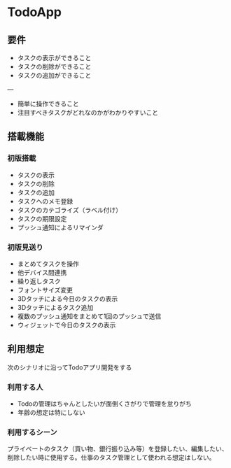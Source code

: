 # TodoApp

## 要件

* タスクの表示ができること
* タスクの削除ができること
* タスクの追加ができること

—

* 簡単に操作できること
* 注目すべきタスクがどれなのかがわかりやすいこと

## 搭載機能

### 初版搭載

* タスクの表示
* タスクの削除
* タスクの追加
* タスクへのメモ登録
* タスクのカテゴライズ（ラベル付け）
* タスクの期限設定
* プッシュ通知によるリマインダ

### 初版見送り

* まとめてタスクを操作
* 他デバイス間連携
* 繰り返しタスク
* フォントサイズ変更
* 3Dタッチによる今日のタスクの表示
* 3Dタッチによるタスク追加
* 複数のプッシュ通知をまとめて1回のプッシュで送信
* ウィジェットで今日のタスクの表示

## 利用想定

次のシナリオに沿ってTodoアプリ開発をする

### 利用する人

* Todoの管理はちゃんとしたいが面倒くさがりで管理を怠りがち
* 年齢の想定は特にしない

### 利用するシーン

プライベートのタスク（買い物、銀行振り込み等）を登録したい、編集したい、削除したい時に使用する。仕事のタスク管理として使われる想定はしない。